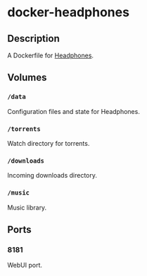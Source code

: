 # docker-headphones

## Description

A Dockerfile for [Headphones](https://github.com/rembo10/headphones/).

## Volumes

### `/data`

Configuration files and state for Headphones.

### `/torrents`

Watch directory for torrents.

### `/downloads`

Incoming downloads directory.

### `/music`

Music library.

## Ports

### 8181

WebUI port.

